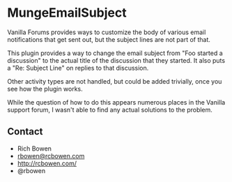 # MungeEmailSubject

Vanilla Forums provides ways to customize the body of various email notifications that get sent out, but the subject lines are not part of that.

This plugin provides a way to change the email subject from "Foo started a discussion" to the actual title of the discussion that they started.
It also puts a "Re: Subject Line" on replies to that discussion.

Other activity types are not handled, but could be added trivially, once you see how the plugin works.

While the question of how to do this appears numerous places in the Vanilla support forum, I wasn't able to find any actual solutions to the problem.

## Contact

* Rich Bowen
* rbowen@rcbowen.com
* http://rcbowen.com/
* @rbowen
